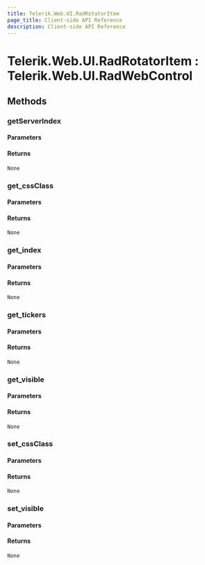 ```yaml
---
title: Telerik.Web.UI.RadRotatorItem
page_title: Client-side API Reference
description: Client-side API Reference
---
```


# Telerik.Web.UI.RadRotatorItem : Telerik.Web.UI.RadWebControl

## Methods

###  getServerIndex

#### Parameters

#### Returns

`None` 

###  get_cssClass

#### Parameters

#### Returns

`None` 

###  get_index

#### Parameters

#### Returns

`None` 

###  get_tickers

#### Parameters

#### Returns

`None` 

###  get_visible

#### Parameters

#### Returns

`None` 

###  set_cssClass

#### Parameters

#### Returns

`None` 

###  set_visible

#### Parameters

#### Returns

`None` 


